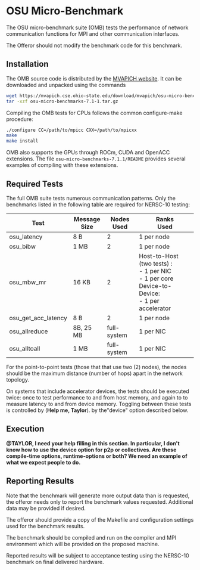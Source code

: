 #  OSU Micro-Benchmark

The OSU micro-benchmark suite (OMB) tests the performance of
network communication functions for MPI and other communication interfaces.

The Offeror should not modify the benchmark code for this benchmark.

## Installation

The OMB source code is distributed by the
[MVAPICH website](https://mvapich.cse.ohio-state.edu/benchmarks/).
It can be downloaded and unpacked using the commands
```bash
wget https://mvapich.cse.ohio-state.edu/download/mvapich/osu-micro-benchmarks-7.1-1.tar.gz
tar -xzf osu-micro-benchmarks-7.1-1.tar.gz
```

Compiling the OMB tests for CPUs follows the common configure-make procedure:
```bash
./configure CC=/path/to/mpicc CXX=/path/to/mpicxx
make
make install
```

OMB also supports the GPUs through ROCm, CUDA and OpenACC extensions.
The file `osu-micro-benchmarks-7.1.1/README`
provides several examples of compiling with these extensions.

## Required Tests

The full OMB suite tests numerous communication patterns.
Only the benchmarks listed in the following table are required
for NERSC-10 testing:

| Test                | Message <br> Size | Nodes <br> Used | Ranks <br> Used |
|---                  |---                |--- |--- |
| osu_latency         |  8  B | 2 | 1 per node |
| osu_bibw            |  1 MB | 2 | 1 per node |
| osu_mbw_mr          | 16 KB | 2 | Host-to-Host (two tests) :<br> - 1 per NIC<br> - 1 per core <br> Device-to-Device:<br> - 1 per accelerator |
| osu_get_acc_latency |  8  B | 2 | 1 per node |
| osu_allreduce       | 8B, 25 MB | full-system | 1 per NIC |
| osu_alltoall        |  1 MB | full-system | 1 per NIC | 

For the point-to-point tests (those that that use two (2) nodes),
the nodes should be the maximum distance (number of hops) apart
in the network topology.

On systems that include accelerator devices,
the tests should be executed twice:
once to test performance to and from host memory,
and again to to measure latency to and from device memory.
Toggling between these tests is controlled by (**Help me, Taylor**).
by the"device" option described below.

## Execution

**@TAYLOR, I need your help filling in this section.
In particular, I don't know how to use the device option for p2p or collectives.
Are these compile-time options, runtime-options or both? We need an example of what we expect people to do.**

## Reporting Results

Note that the benchmark will generate more output data than is requested, the
offeror needs only to report the benchmark values requested.
Additional data may be provided if desired.

The offeror should provide a copy of the Makefile and configuration
settings used for the benchmark results. 

The benchmark should be compiled and run on the compiler and MPI environment
which will be provided on the proposed machine.

Reported results will be subject to acceptance testing using the NERSC-10
benchmark on final delivered hardware.


